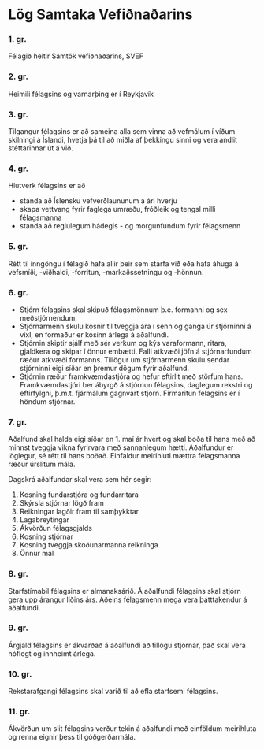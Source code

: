 # Lög Samtaka Vefiðnaðarins

### 1. gr.
Félagið heitir Samtök vefiðnaðarins, SVEF

### 2. gr.
Heimili félagsins og varnarþing er í Reykjavík

### 3. gr.
Tilgangur félagsins er að sameina alla sem vinna að vefmálum í víðum skilningi á Íslandi, hvetja þá til að miðla af þekkingu sinni og vera andlit stéttarinnar út á við.

### 4. gr.
Hlutverk félagsins er að
- standa að Íslensku vefverðlaununum á ári hverju
- skapa vettvang fyrir faglega umræðu, fróðleik og tengsl milli félagsmanna
- standa að reglulegum hádegis - og morgunfundum fyrir félagsmenn

### 5. gr.
Rétt til inngöngu í félagið hafa allir þeir sem starfa við eða hafa áhuga á vefsmíði, -viðhaldi, -forritun, -markaðssetningu og -hönnun.

### 6. gr.
- Stjórn félagsins skal skipuð félagsmönnum þ.e. formanni og sex meðstjórnendum.
- Stjórnarmenn skulu kosnir til tveggja ára í senn og ganga úr stjórninni á víxl, en formaður er kosinn árlega á aðalfundi.
- Stjórnin skiptir sjálf með sér verkum og kýs varaformann, ritara, gjaldkera og skipar í önnur embætti. Falli atkvæði jöfn á stjórnarfundum ræður atkvæði formanns. Tillögur um stjórnarmenn skulu sendar stjórninni eigi síðar en þremur dögum fyrir aðalfund.
- Stjórnin ræður framkvæmdastjóra og hefur eftirlit með störfum hans. Framkvæmdastjóri ber ábyrgð á stjórnun félagsins, daglegum rekstri og eftirfylgni, þ.m.t. fjármálum gagnvart stjórn. Firmaritun félagsins er í höndum stjórnar.

### 7. gr.
Aðalfund skal halda eigi síðar en 1. maí ár hvert og skal boða til hans með að minnst tveggja vikna fyrirvara með sannanlegum hætti. Aðalfundur er löglegur, sé rétt til hans boðað. Einfaldur meirihluti mættra félagsmanna ræður úrslitum mála.

Dagskrá aðalfundar skal vera sem hér segir:
  1.  Kosning fundarstjóra og fundarritara
  2.  Skýrsla stjórnar lögð fram
  3.  Reikningar lagðir fram til samþykktar
  4.  Lagabreytingar
  5.  Ákvörðun félagsgjalds
  6.  Kosning stjórnar
  7.  Kosning tveggja skoðunarmanna reikninga
  8.  Önnur mál

### 8. gr.
Starfstímabil félagsins er almanaksárið. Á aðalfundi félagsins skal stjórn gera upp árangur liðins árs. Aðeins félagsmenn mega vera þátttakendur á aðalfundi.

### 9. gr.
Árgjald félagsins er ákvarðað á aðalfundi að tillögu stjórnar, það skal vera hóflegt og innheimt árlega.

### 10. gr.
Rekstarafgangi félagsins skal varið til að efla starfsemi félagsins.

### 11. gr.
Ákvörðun um slit félagsins verður tekin á aðalfundi með einföldum meirihluta og renna eignir þess til góðgerðarmála.
